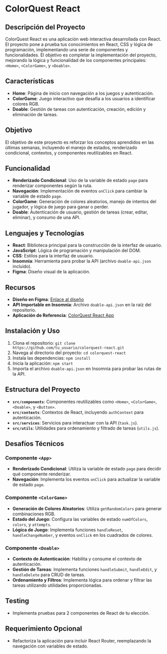 # ColorQuest React

## Descripción del Proyecto
ColorQuest React es una aplicación web interactiva desarrollada con React. El proyecto pone a prueba tus conocimientos en React, CSS y lógica de programación, implementando una serie de componentes y funcionalidades. El objetivo es completar la implementación del proyecto, mejorando la lógica y funcionalidad de los componentes principales: `<Home>`, `<ColorGame>`, y `<Doable>`.

## Características
- **Home**: Página de inicio con navegación a los juegos y autenticación.
- **ColorGame**: Juego interactivo que desafía a los usuarios a identificar colores RGB.
- **Doable**: Gestión de tareas con autenticación, creación, edición y eliminación de tareas.

## Objetivo
El objetivo de este proyecto es reforzar los conceptos aprendidos en las últimas semanas, incluyendo el manejo de estados, renderizado condicional, contextos, y componentes reutilizables en React.

## Funcionalidad
- **Renderizado Condicional**: Uso de la variable de estado `page` para renderizar componentes según la ruta.
- **Navegación**: Implementación de eventos `onClick` para cambiar la variable de estado `page`.
- **ColorGame**: Generación de colores aleatorios, manejo de intentos del jugador, y lógica de juego para ganar o perder.
- **Doable**: Autenticación de usuario, gestión de tareas (crear, editar, eliminar), y consumo de una API.

## Lenguajes y Tecnologías
- **React**: Biblioteca principal para la construcción de la interfaz de usuario.
- **JavaScript**: Lógica de programación y manipulación del DOM.
- **CSS**: Estilos para la interfaz de usuario.
- **Insomnia**: Herramienta para probar la API (archivo `doable-api.json` incluido).
- **Figma**: Diseño visual de la aplicación.

## Recursos
- **Diseño en Figma**: [Enlace al diseño](https://www.figma.com)
- **API Importable en Insomnia**: Archivo `doable-api.json` en la raíz del repositorio.
- **Aplicación de Referencia**: [ColorQuest React App](https://codeable-react-evaluation.netlify.app/)

## Instalación y Uso
1. Clona el repositorio: `git clone https://github.com/tu_usuario/colorquest-react.git`
2. Navega al directorio del proyecto: `cd colorquest-react`
3. Instala las dependencias: `npm install`
4. Inicia la aplicación: `npm start`
5. Importa el archivo `doable-api.json` en Insomnia para probar las rutas de la API.

## Estructura del Proyecto
- **`src/components`**: Componentes reutilizables como `<Home>`, `<ColorGame>`, `<Doable>`, y `<Button>`.
- **`src/contexts`**: Contextos de React, incluyendo `authContext` para autenticación.
- **`src/services`**: Servicios para interactuar con la API (`task.js`).
- **`src/utils`**: Utilidades para ordenamiento y filtrado de tareas (`utils.js`).

## Desafíos Técnicos
### Componente `<App>`
- **Renderizado Condicional**: Utiliza la variable de estado `page` para decidir qué componente renderizar.
- **Navegación**: Implementa los eventos `onClick` para actualizar la variable de estado `page`.

### Componente `<ColorGame>`
- **Generación de Colores Aleatorios**: Utiliza `getRandomColors` para generar combinaciones RGB.
- **Estado del Juego**: Configura las variables de estado `numOfColors`, `colors`, y `attempts`.
- **Lógica de Juego**: Implementa funciones `handleReset`, `handleChangeNumber`, y eventos `onClick` en los cuadrados de colores.

### Componente `<Doable>`
- **Contexto de Autenticación**: Habilita y consume el contexto de autenticación.
- **Gestión de Tareas**: Implementa funciones `handleSubmit`, `handleEdit`, y `handleDelete` para CRUD de tareas.
- **Ordenamiento y Filtros**: Implementa lógica para ordenar y filtrar las tareas utilizando utilidades proporcionadas.

## Testing
- Implementa pruebas para 2 componentes de React de tu elección.

## Requerimiento Opcional
- Refactoriza la aplicación para incluir React Router, reemplazando la navegación con variables de estado.
